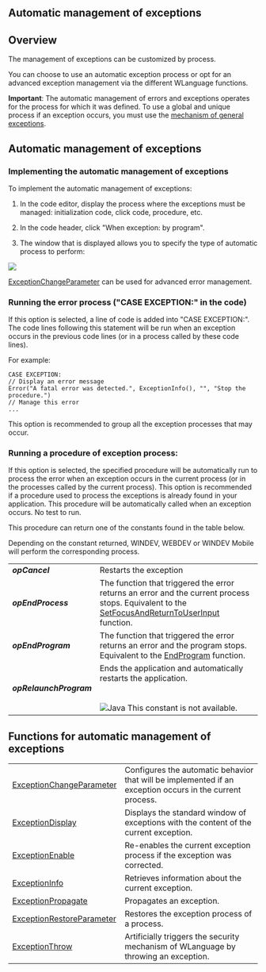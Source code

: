 


## Automatic management of exceptions
			



<a name="NOTE1"></a>
<a name="NOTE1_1"></a>


## Overview
<a name="overview_ELTTEXTE000159"></a>
The management of exceptions can be customized by process.

You can choose to use an automatic exception process or opt for an advanced exception management via the different WLanguage functions.

**Important**: The automatic management of errors and exceptions operates for the process for which it was defined. To use a global and unique process if an exception occurs, you must use the [mechanism of general exceptions](../WDLang1/3034001.md).




<a name="NOTE2"></a>
<a name="NOTE2_1"></a>


## Automatic management of exceptions
<a name="automatic_management_exceptions_ELTTEXTE000183"></a>


### Implementing the automatic management of exceptions
<a name="implementing_the_automatic_management_exceptions_ELTPARAGRAPHE000042"></a>

To implement the automatic management of exceptions: 

1. In the code editor, display the process where the exceptions must be managed: initialization code, click code, procedure, etc.

2. In the code header, click "When exception: by program".

3. The window that is displayed allows you to specify the type of automatic process to perform:
	
![](https://doc.pcsoft.fr/en-US/images/image.awp?langid=3&name=Exception_auto_1.gif&type=thumb)





[ExceptionChangeParameter](../WDLang1/3034007.md) can be used for advanced error management.
<a name="NOTE2_2"></a>


### Running the error process ("CASE EXCEPTION:" in the code)
<a name="running_the_error_process_case_exception_the_code_ELTPARAGRAPHE000059"></a>

If this option is selected, a line of code is added into "CASE EXCEPTION:". The code lines following this statement will be run when an exception occurs in the previous code lines (or in a process called by these code lines).

For example:


```wl
CASE EXCEPTION:
// Display an error message
Error("A fatal error was detected.", ExceptionInfo(), "", "Stop the procedure.")
// Manage this error
...
```
This option is recommended to group all the exception processes that may occur.
<a name="NOTE2_3"></a>


### Running a procedure of exception process:
<a name="running_procedure_exception_process_ELTPARAGRAPHE000071"></a>

If this option is selected, the specified procedure will be automatically run to process the error when an exception occurs in the current process (or in the processes called by the current process). This option is recommended if a procedure used to process the exceptions is already found in your application. This procedure will be automatically called when an exception occurs. No test to run.

This procedure can return one of the constants found in the table below.

Depending on the constant returned, WINDEV, WEBDEV or WINDEV Mobile will perform the corresponding process.


|   |   |
| --- | --- |
| ***opCancel*** | Restarts the exception |
| ***opEndProcess*** | The function that triggered the error returns an error and the current process stops. Equivalent to the [SetFocusAndReturnToUserInput](../WDLang1/1410088107.md) function. |
| ***opEndProgram*** | The function that triggered the error returns an error and the program stops. Equivalent to the [EndProgram](../WDLang1/3013033.md) function. |
| ***opRelaunchProgram*** | Ends the application and automatically restarts the application.<br><br><br>![Java](https://doc.pcsoft.fr/ext/images/us/JAVA.png) This constant is not available. |



<a name="NOTE3"></a>
<a name="NOTE3_1"></a>


## Functions for automatic management of exceptions
<a name="functions_for_automatic_management_exceptions_ELTTEXTE000219"></a>



|   |   |
| --- | --- |
| [ExceptionChangeParameter](../WDLang1/3034007.md) | Configures the automatic behavior that will be implemented if an exception occurs in the current process. |
| [ExceptionDisplay](../WDLang1/1000019408.md) | Displays the standard window of exceptions with the content of the current exception. |
| [ExceptionEnable](../WDLang1/3034002.md) | Re-enables the current exception process if the exception was corrected. |
| [ExceptionInfo](../WDLang1/3034006.md) | Retrieves information about the current exception. |
| [ExceptionPropagate](../WDLang1/3034014.md) | Propagates an exception. |
| [ExceptionRestoreParameter](../WDLang1/3034008.md) | Restores the exception process of a process. |
| [ExceptionThrow](../WDLang1/3034005.md) | Artificially triggers the security mechanism of WLanguage by throwing an exception. |






